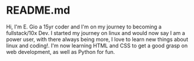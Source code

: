 # README.md
Hi, I'm E. Gio a 15yr coder and I'm on my journey to becoming a fullstack/10x Dev.
I started my journey on linux and would now say I am a power user, with there always being more, I love to learn new things about linux and coding!.
I'm now learning HTML and CSS to get a good grasp on web development, as well as Python for fun.
